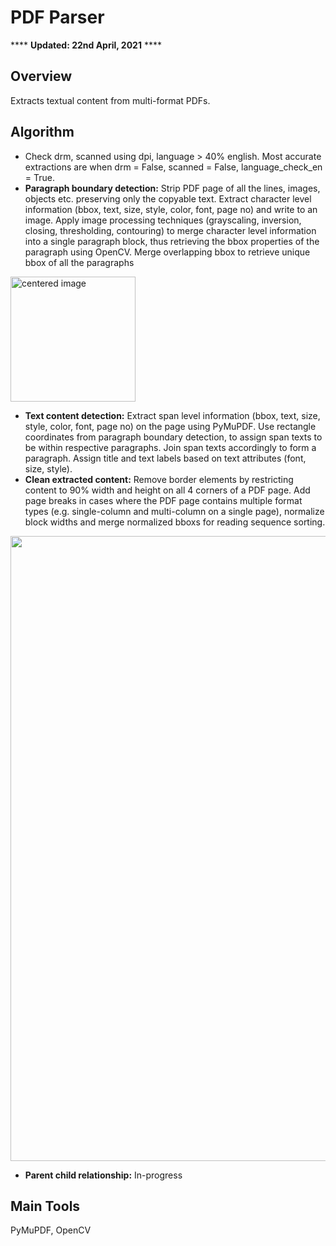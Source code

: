 # PDF Parser
**** **Updated: 22nd April, 2021** ****
## Overview
Extracts textual content from multi-format PDFs.

## Algorithm
- Check drm, scanned using dpi, language > 40% english. Most accurate extractions are when drm = False, scanned = False, language_check_en = True.
- **Paragraph boundary detection:** Strip PDF page of all the lines, images, objects etc. preserving only the copyable text. Extract character level information (bbox, text, size, style, color, font, page no) and write to an image. Apply image processing techniques (grayscaling, inversion, closing, thresholding, contouring) to merge character level information into a single paragraph block, thus retrieving the bbox properties of the paragraph using OpenCV. Merge overlapping bbox to retrieve unique bbox of all the paragraphs
<img src="https://user-images.githubusercontent.com/57243765/115731237-8d4f6500-a3b9-11eb-9a79-546594d9052f.png" width="200" height=auto alt="centered image"/>

- **Text content detection:** Extract span level information (bbox, text, size, style, color, font, page no) on the page using PyMuPDF. Use rectangle coordinates from paragraph boundary detection, to assign span texts to be within respective paragraphs. Join span texts accordingly to form a paragraph. Assign title and text labels based on text attributes (font, size, style).
- **Clean extracted content:** Remove border elements by restricting content to 90% width and height on all 4 corners of a PDF page. Add page breaks in cases where the PDF page contains multiple format types (e.g. single-column and multi-column on a single page), normalize block widths and merge normalized bboxs for reading sequence sorting.
<img src="https://user-images.githubusercontent.com/57243765/115804662-0a102c80-a416-11eb-8318-ff52d86e264f.png" width = 1000 height = auto />

- **Parent child relationship:** In-progress

## Main Tools
PyMuPDF, OpenCV
